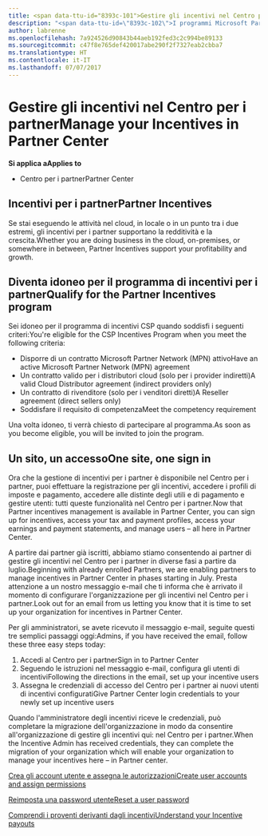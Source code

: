 ```yaml
---
title: <span data-ttu-id="8393c-101">Gestire gli incentivi nel Centro per i partner | Centro per i partner</span><span class="sxs-lookup"><span data-stu-id="8393c-101">Manage your Incentives in Partner Center | Partner Center</span></span>
description: "<span data-ttu-id=\"8393c-102\">I programmi Microsoft Partner Incentives supportano la redditività e la crescita del partner</span><span class=\"sxs-lookup\"><span data-stu-id=\"8393c-102\">Microsoft Partner Incentives programs support partner profitability and growth</span></span>"
author: labrenne
ms.openlocfilehash: 7a924526d90843b44aeb192fed3c2c994be89133
ms.sourcegitcommit: c47f8e765def420017abe290f2f7327eab2cbba7
ms.translationtype: HT
ms.contentlocale: it-IT
ms.lasthandoff: 07/07/2017
---
```

# <a name="manage-your-incentives-in-partner-center"></a><span data-ttu-id="8393c-103">Gestire gli incentivi nel Centro per i partner</span><span class="sxs-lookup"><span data-stu-id="8393c-103">Manage your Incentives in Partner Center</span></span> 

**<span data-ttu-id="8393c-104">Si applica a</span><span class="sxs-lookup"><span data-stu-id="8393c-104">Applies to</span></span>**

-  <span data-ttu-id="8393c-105">Centro per i partner</span><span class="sxs-lookup"><span data-stu-id="8393c-105">Partner Center</span></span>

## <a name="partner-incentives"></a><span data-ttu-id="8393c-106">Incentivi per i partner</span><span class="sxs-lookup"><span data-stu-id="8393c-106">Partner Incentives</span></span> 

<span data-ttu-id="8393c-107">Se stai eseguendo le attività nel cloud, in locale o in un punto tra i due estremi, gli incentivi per i partner supportano la redditività e la crescita.</span><span class="sxs-lookup"><span data-stu-id="8393c-107">Whether you are doing business in the cloud, on-premises, or somewhere in between, Partner Incentives support your profitability and growth.</span></span>

## <a name="qualify-for-the-partner-incentives-program"></a><span data-ttu-id="8393c-108">Diventa idoneo per il programma di incentivi per i partner</span><span class="sxs-lookup"><span data-stu-id="8393c-108">Qualify for the Partner Incentives program</span></span>

<span data-ttu-id="8393c-109">Sei idoneo per il programma di incentivi CSP quando soddisfi i seguenti criteri:</span><span class="sxs-lookup"><span data-stu-id="8393c-109">You're eligible for the CSP Incentives Program when you meet the following criteria:</span></span>

-   <span data-ttu-id="8393c-110">Disporre di un contratto Microsoft Partner Network (MPN) attivo</span><span class="sxs-lookup"><span data-stu-id="8393c-110">Have an active Microsoft Partner Network (MPN) agreement</span></span> 
-   <span data-ttu-id="8393c-111">Un contratto valido per i distributori cloud (solo per i provider indiretti)</span><span class="sxs-lookup"><span data-stu-id="8393c-111">A valid Cloud Distributor agreement (indirect providers only)</span></span>
-   <span data-ttu-id="8393c-112">Un contratto di rivenditore (solo per i venditori diretti)</span><span class="sxs-lookup"><span data-stu-id="8393c-112">A Reseller agreement (direct sellers only)</span></span>
-   <span data-ttu-id="8393c-113">Soddisfare il requisito di competenza</span><span class="sxs-lookup"><span data-stu-id="8393c-113">Meet the competency requirement</span></span>

<span data-ttu-id="8393c-114">Una volta idoneo, ti verrà chiesto di partecipare al programma.</span><span class="sxs-lookup"><span data-stu-id="8393c-114">As soon as you become eligible, you will be invited to join the program.</span></span>

## <a name="one-site-one-sign-in"></a><span data-ttu-id="8393c-115">Un sito, un accesso</span><span class="sxs-lookup"><span data-stu-id="8393c-115">One site, one sign in</span></span>

<span data-ttu-id="8393c-116">Ora che la gestione di incentivi per i partner è disponibile nel Centro per i partner, puoi effettuare la registrazione per gli incentivi, accedere i profili di imposte e pagamento, accedere alle distinte degli utili e di pagamento e gestire utenti: tutti queste funzionalità nel Centro per i partner.</span><span class="sxs-lookup"><span data-stu-id="8393c-116">Now that Partner incentives management is available in Partner Center, you can sign up for incentives, access your tax and payment profiles, access your earnings and payment statements, and manage users – all here in Partner Center.</span></span> 

<span data-ttu-id="8393c-117">A partire dai partner già iscritti, abbiamo stiamo consentendo ai partner di gestire gli incentivi nel Centro per i partner in diverse fasi a partire da luglio.</span><span class="sxs-lookup"><span data-stu-id="8393c-117">Beginning with already enrolled Partners, we are enabling partners to manage incentives in Partner Center in phases starting in July.</span></span> <span data-ttu-id="8393c-118">Presta attenzione a un nostro messaggio e-mail che ti informa che è arrivato il momento di configurare l'organizzazione per gli incentivi nel Centro per i partner.</span><span class="sxs-lookup"><span data-stu-id="8393c-118">Look out for an email from us letting you know that it is time to set up your organization for incentives in Partner Center.</span></span> 

<span data-ttu-id="8393c-119">Per gli amministratori, se avete ricevuto il messaggio e-mail, seguite questi tre semplici passaggi oggi:</span><span class="sxs-lookup"><span data-stu-id="8393c-119">Admins, if you have received the email, follow these three easy steps today:</span></span>

1.  <span data-ttu-id="8393c-120">Accedi al Centro per i partner</span><span class="sxs-lookup"><span data-stu-id="8393c-120">Sign in to Partner Center</span></span> 
2.  <span data-ttu-id="8393c-121">Seguendo le istruzioni nel messaggio e-mail, configura gli utenti di incentivi</span><span class="sxs-lookup"><span data-stu-id="8393c-121">Following the directions in the email, set up your incentive users</span></span> 
3.  <span data-ttu-id="8393c-122">Assegna le credenziali di accesso del Centro per i partner ai nuovi utenti di incentivi configurati</span><span class="sxs-lookup"><span data-stu-id="8393c-122">Give Partner Center login credentials to your newly set up incentive users</span></span>

<span data-ttu-id="8393c-123">Quando l'amministratore degli incentivi riceve le credenziali, può completare la migrazione dell'organizzazione in modo da consentire all'organizzazione di gestire gli incentivi qui: nel Centro per i partner.</span><span class="sxs-lookup"><span data-stu-id="8393c-123">When the Incentive Admin has received credentials, they can complete the migration of your organization which will enable your organization to manage your incentives here – in Partner center.</span></span>


[<span data-ttu-id="8393c-124">Crea gli account utente e assegna le autorizzazioni</span><span class="sxs-lookup"><span data-stu-id="8393c-124">Create user accounts and assign permissions</span></span>](create-user-accounts-and-set-permissions.md)

[<span data-ttu-id="8393c-125">Reimposta una password utente</span><span class="sxs-lookup"><span data-stu-id="8393c-125">Reset a user password</span></span>](reset-a-user-password.md)

[<span data-ttu-id="8393c-126">Comprendi i proventi derivanti dagli incentivi</span><span class="sxs-lookup"><span data-stu-id="8393c-126">Understand your Incentive payouts</span></span>](understand-incentive-payouts.md)

